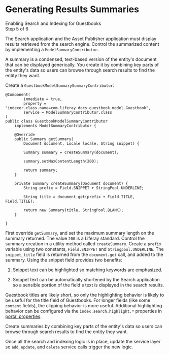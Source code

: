 # Generating Results Summaries [](id=generating-results-summaries)

<div class="learn-path-step">
    <p>Enabling Search and Indexing for Guestbooks<br>Step 5 of 6</p>
</div>

The Search application and the Asset Publisher application must display results
retrieved from the search engine. Control the summarized content by implementing
a `ModelSummaryContributor`.

A summary is a condensed, text-based version of the entity's document that can
be displayed generically. You create it by combining key parts of the entity's
data so users can browse through search results to find the entity they want.

Create a `GuestbookModelSummarySummaryContributor`:

    @Component(
            immediate = true,
            property = "indexer.class.name=com.liferay.docs.guestbook.model.Guestbook",
            service = ModelSummaryContributor.class
    )
    public class GuestbookModelSummaryContributor
        implements ModelSummaryContributor {

        @Override
        public Summary getSummary(
            Document document, Locale locale, String snippet) {

            Summary summary = createSummary(document);

            summary.setMaxContentLength(200);

            return summary;
        }

        private Summary createSummary(Document document) {
            String prefix = Field.SNIPPET + StringPool.UNDERLINE;

            String title = document.get(prefix + Field.TITLE, Field.TITLE);

            return new Summary(title, StringPool.BLANK);
        }

    }

First override `getSummary`, and set the maximum summary length on the summary
returned. The value `200` is a Liferay standard. Control the summary creation in
a utility method called `createSummary`. Create a `prefix` variable using two
constants, `Field.SNIPPET` and `Stringpool.UNDERLINE`. The `snippet_title` field
is returned from the `document.get` call, and added to the summary. Using the
snippet field provides two benefits:

1.  Snippet text can be highlighted so matching keywords are emphasized.

2.  Snippet text can be automatically shortened by the Search application so a
    sensible portion of the field's text is displayed in the search results. 

Guestbook titles are likely short, so only the highlighting behavior is likely
to be useful for the title field of Guestbooks. For longer fields (like some
`content` fields), the clipping behavior is more useful.  Additional
highlighting behavior can be configured via the `index.search.highlight.*`
properties in
[portal.properties](https://docs.liferay.com/portal/7.1-latest/propertiesdoc/portal.properties.html#Lucene%20Search).

Create summaries by combining key parts of the entity's data so users can browse
through search results to find the entity they want.

Once all the search and indexing logic is in place, update the service layer so
`add`, `update`, and `delete` service calls trigger the new logic.
